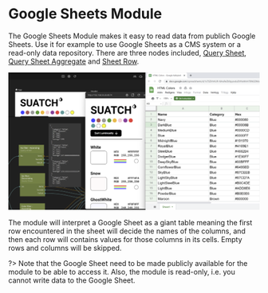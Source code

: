 # Google Sheets Module

The Google Sheets Module makes it easy to read data from publich Google Sheets. Use it for example to use Google Sheets as a CMS system or a read-only data repository. There are three nodes included, [Query Sheet](/modules/gsheets/node-docs/query-sheet/), [Query Sheet Aggregate](/modules/gsheets/node-docs/query-sheet-aggregate/) and [Sheet Row](/modules/gsheets/node-docs/sheet-row/).

<div class="ndl-image-with-background l">

![](suatch-1.png)

</div>

The module will interpret a Google Sheet as a giant table meaning the first row encountered in the sheet will decide the names of the columns, and then each row will contains values for those columns in its cells. Empty rows and columns will be skipped.

?> Note that the Google Sheet need to be made publicly available for the module to be able to access it. Also, the module is read-only, i.e. you cannot write data to the Google Sheet.